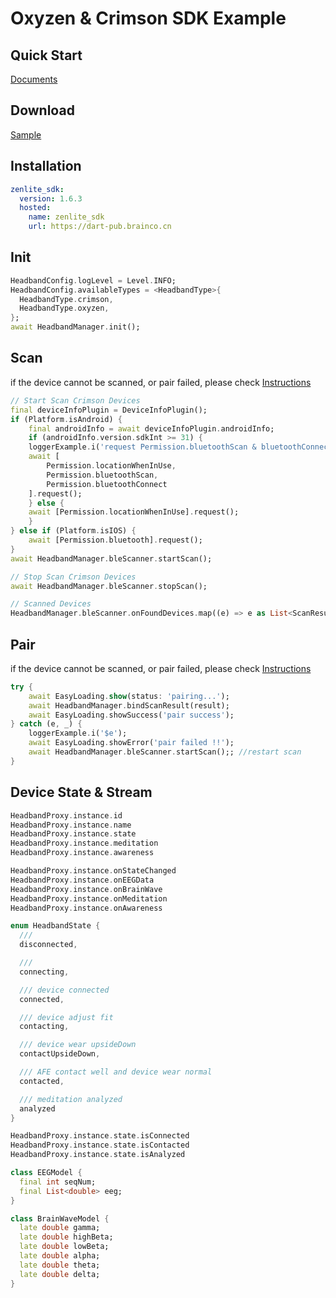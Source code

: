 # Oxyzen & Crimson SDK Example

## Quick Start

[Documents](https://www.brainco-hz.com/docs/oxyzen-sdk/index.html)

## Download

[Sample](https://app.brainco.cn/zen/android/apk/oxyzen-demo-1.0.0-profile.apk)

## Installation

```yaml
zenlite_sdk:
  version: 1.6.3
  hosted:
    name: zenlite_sdk
    url: https://dart-pub.brainco.cn
```

## Init

```dart
HeadbandConfig.logLevel = Level.INFO;
HeadbandConfig.availableTypes = <HeadbandType>{
  HeadbandType.crimson,
  HeadbandType.oxyzen,
};
await HeadbandManager.init();
```

## Scan

if the device cannot be scanned, or pair failed, please check [Instructions](https://www.brainco-hz.com/docs/oxyzen-sdk/guide/faq.html)

```dart
// Start Scan Crimson Devices
final deviceInfoPlugin = DeviceInfoPlugin();
if (Platform.isAndroid) {
    final androidInfo = await deviceInfoPlugin.androidInfo;
    if (androidInfo.version.sdkInt >= 31) {
    loggerExample.i('request Permission.bluetoothScan & bluetoothConnect');
    await [
        Permission.locationWhenInUse,
        Permission.bluetoothScan,
        Permission.bluetoothConnect
    ].request();
    } else {
    await [Permission.locationWhenInUse].request();
    }
} else if (Platform.isIOS) {
    await [Permission.bluetooth].request();
}
await HeadbandManager.bleScanner.startScan();
```

```dart
// Stop Scan Crimson Devices
await HeadbandManager.bleScanner.stopScan();
```

```dart
// Scanned Devices
HeadbandManager.bleScanner.onFoundDevices.map((e) => e as List<ScanResult>)
```

## Pair

if the device cannot be scanned, or pair failed, please check [Instructions](https://www.brainco-hz.com/docs/oxyzen-sdk/guide/faq.html)

```dart
try {
    await EasyLoading.show(status: 'pairing...');
    await HeadbandManager.bindScanResult(result);
    await EasyLoading.showSuccess('pair success');
} catch (e, _) {
    loggerExample.i('$e');
    await EasyLoading.showError('pair failed !!');
    await HeadbandManager.bleScanner.startScan();; //restart scan
}
```

## Device State & Stream

```dart
HeadbandProxy.instance.id
HeadbandProxy.instance.name
HeadbandProxy.instance.state
HeadbandProxy.instance.meditation
HeadbandProxy.instance.awareness

HeadbandProxy.instance.onStateChanged
HeadbandProxy.instance.onEEGData
HeadbandProxy.instance.onBrainWave
HeadbandProxy.instance.onMeditation
HeadbandProxy.instance.onAwareness

enum HeadbandState {
  /// 
  disconnected,

  /// 
  connecting,

  /// device connected
  connected,

  /// device adjust fit
  contacting,

  /// device wear upsideDown 
  contactUpsideDown,

  /// AFE contact well and device wear normal
  contacted,

  /// meditation analyzed
  analyzed
}

HeadbandProxy.instance.state.isConnected
HeadbandProxy.instance.state.isContacted
HeadbandProxy.instance.state.isAnalyzed

class EEGModel {
  final int seqNum;
  final List<double> eeg;
}

class BrainWaveModel {
  late double gamma;
  late double highBeta;
  late double lowBeta;
  late double alpha;
  late double theta;
  late double delta;
}
```
